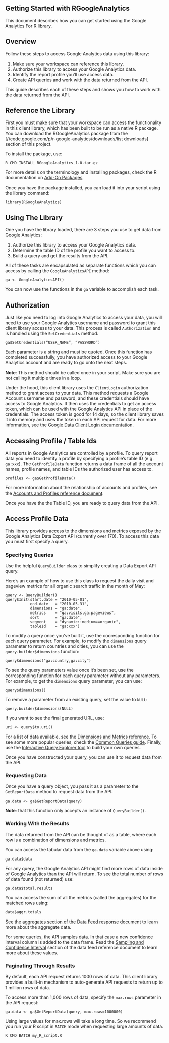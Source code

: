 ## Getting Started with RGoogleAnalytics ##
This document describes how you can get started using the Google Analytics For R library.

## Overview ##
Follow these steps to access Google Analytics data using this library:
  1. Make sure your workspace can reference this library.
  1. Authorize this library to access your Google Analytics data.
  1. Identify the report profile you’ll use access data.
  1. Create API queries and work with the data returned from the API.

This guide describes each of these steps and shows you how to work with the data returned from the API.

## Reference the Library ##
First you must make sure that your workspace can access the functionality in this client library, which has been built to be run as a native R package. You can download the RGoogleAnalytics package from the [//code.google.com/p/r-google-analytics/downloads/list downloads] section of this project.

To install the package, use:
```
R CMD INSTALL RGoogleAnalytics_1.0.tar.gz
```

For more details on the terminology and installing packages, check the R documentation on [Add-On Packages](http://cran.r-project.org/doc/manuals/R-admin.html#Add_002don-packages).

Once you have the package installed, you can load it into your script using the library command:
```
library(RGoogleAnalytics)
```

## Using The Library ##
One you have the library loaded, there are 3 steps you use to get data from Google Analytics:

  1. Authorize this library to access your Google Analytics data.
  1. Determine the table ID of the profile you want to access to.
  1. Build a query and get the results from the API.

All of these tasks are encapsulated as separate functions which you can access by calling the `GoogleAnalyticsAPI` method:
```
ga <- GoogleAnalyticsAPI()
```

You can now use the functions in the `ga` variable to accomplish each task.

## Authorization ##
Just like you need to log into Google Analytics to access your data, you will need to use your Google Analytics username and password to grant this client library access to your data. This process is called `Authorization` and is handled using the `SetCredentials` method.
```
ga$SetCredentials(“USER_NAME”, “PASSWORD”)
```

Each parameter is a string and must be quoted. Once this function has completed successfully, you have authorized access to your Google Analytics account and are ready to go onto the next steps.

**Note**: This method should be called once in your script.  Make sure you are not calling it multiple times in a loop.

Under the hood, this client library uses the `ClientLogin` authorization method to grant access to your data. This method requests a Google Account username and password, and these credentials should have access to Google Analytics. It then uses the credentials to get an access token, which can be used with the Google Analytics API in place of the credentials. The access token is good for 14 days, so the client library saves it into memory and uses the token in each API request for data. For more information, see the [Google Data Client Login documentation](http://code.google.com/apis/gdata/docs/auth/clientlogin.html).

## Accessing Profile / Table Ids ##
All reports in Google Analytics are controlled by a profile. To query report data you need to identify a profile by specifying a profile’s table ID (e.g.  `ga:xxx`). The `GetProfileData` function returns a data frame of all the account names, profile names, and table IDs the authorized user has access to.
```
profiles <- ga$GetProfileData()
```
For more information about the relationship of accounts and profiles, see the [Accounts and Profiles reference document](http://code.google.com/apis/analytics/docs/concepts/gaConceptsAccounts.html).

Once you have the the Table ID, you are ready to query data from the API.

## Access Profile Data ##
This library provides access to the dimensions and metrics exposed by the Google Analytics Data Export API (currently over 170). To access this data you must first specify a query.

### Specifying Queries ###
Use the helpful `QueryBuilder` class to simplify creating a Data Export API query.

Here’s an example of how to use this class to request the daily visit and pageview metrics for all organic search traffic in the month of May:

```
query <- QueryBuilder()
query$Init(start.date = "2010-05-01",
           end.date   = "2010-05-31",
           dimensions = "ga:date",
           metrics    = "ga:visits,ga:pageviews",
           sort       = "ga:date",
           segment    = "dynamic::medium==organic",
           tableId    = "ga:xxx")
```

To modify a query once you’ve built it, use the cooresponding function for each query parameter. For example, to modify the `dimensions` query parameter to return countries and cities, you can use the `query.builder$dimensions` function:
```
query$dimensions("ga:country,ga:city”)
```
To see the query parameters value once it’s been set, use the corresponding function for each query parameter without any parameters. For example, to get the `dimensions` query parameter, you can use:
```
query$dimensions()
```
To remove a parameter from an existing query, set the value to `NULL`:
```
query.builder$dimensions(NULL)
```
If you want to see the final generated URL, use:
```
uri <- query$to.uri()
```
For a list of data available, see the [Dimensions and Metrics reference](http://code.google.com/apis/analytics/docs/gdata/gdataReferenceDimensionsMetrics.html).
To see some more popular queries, check the [Common Queries guide](http://code.google.com/apis/analytics/docs/gdata/gdataCommonQueries.html).
Finally, use the [Interactive Query Explorer tool](http://code.google.com/apis/analytics/docs/gdata/gdataExplorer.html) to build your own queries.

Once you have constructed your query, you can use it to request data from the API.

### Requesting Data ###

Once you have a query object, you pass it as a parameter to the `GetReportData` method to request data from the API:
```
ga.data <- ga$GetReportData(query)
```

**Note**: that this function only accepts an instance of `QueryBuilder()`.

### Working With the Results ###
The data returned from the API can be thought of as a table, where each row is a combination of dimensions and metrics.

You can access the tabular data from the `ga.data` variable above using:
```
ga.data$data
```
For any query, the Google Analytics API might find more rows of data inside of Google Analytics than the API will return. To see the total number of rows of data found (not returned) use:
```
ga.data$total.results
```
You can access the sum of all the metrics (called the aggregates) for the matched rows using:
```
data$aggr.totals
```
See the [aggregates section of the Data Feed response](http://code.google.com/apis/analytics/docs/gdata/gdataReferenceDataFeed.html#dataResponse) document to learn more about the aggregate data.

For some queries, the API samples data. In that case a new confidence interval column is added to the data frame. Read the [Sampling and Confidence Interval](http://code.google.com/apis/analytics/docs/gdata/gdataReferenceDataFeed.html#sampling) section of the data feed reference document to learn more about these values.

### Paginating Through Results ###
By default, each API request returns 1000 rows of data. This client library provides a built-in mechanism to auto-generate API requests to return up to 1 million rows of data.

To access more than 1,000 rows of data, specify the `max.rows` parameter in the API request:
```
ga.data <- ga$GetReportData(query, max.rows=1000000)
```
Using large values for max.rows will take a long time. So we recommend you run your R script in `BATCH` mode when requesting large amounts of data.
```
R CMD BATCH my_R_script.R
```